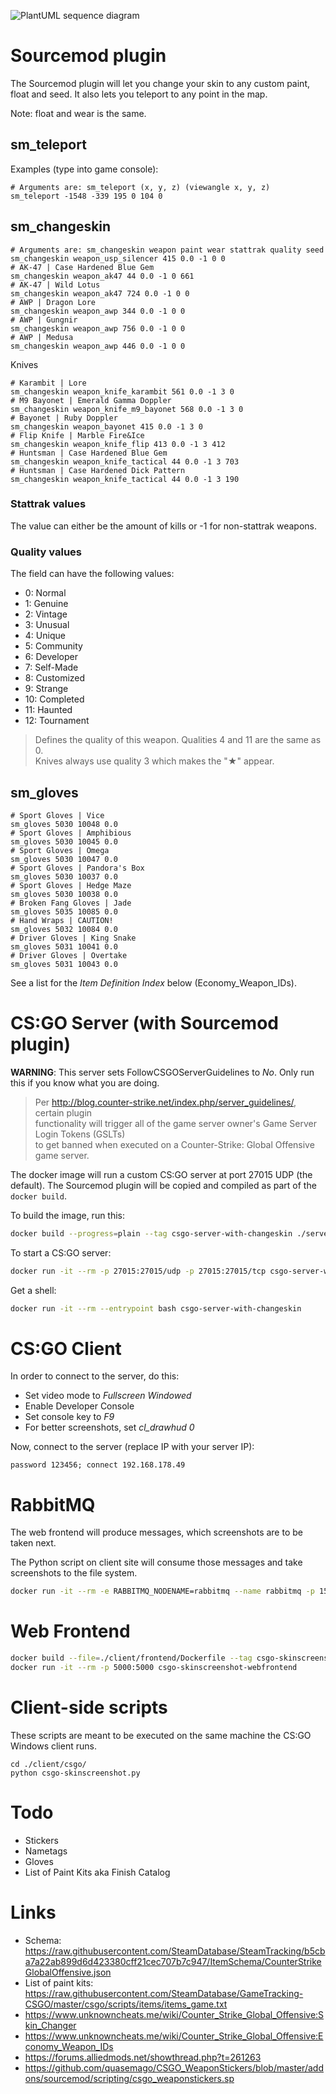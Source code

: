 ![PlantUML sequence diagram](https://www.plantuml.com/plantuml/proxy?cache=no&src=https://raw.githubusercontent.com/andreas-mausch/csgo-skinscreenshot/master/sequence.plantuml)

# Sourcemod plugin

The Sourcemod plugin will let you change your skin to any custom paint, float and seed.
It also lets you teleport to any point in the map.

Note: float and wear is the same.

## sm_teleport

Examples (type into game console):

```
# Arguments are: sm_teleport (x, y, z) (viewangle x, y, z)
sm_teleport -1548 -339 195 0 104 0
```

## sm_changeskin

```
# Arguments are: sm_changeskin weapon paint wear stattrak quality seed
sm_changeskin weapon_usp_silencer 415 0.0 -1 0 0
# AK-47 | Case Hardened Blue Gem
sm_changeskin weapon_ak47 44 0.0 -1 0 661
# AK-47 | Wild Lotus
sm_changeskin weapon_ak47 724 0.0 -1 0 0
# AWP | Dragon Lore
sm_changeskin weapon_awp 344 0.0 -1 0 0
# AWP | Gungnir
sm_changeskin weapon_awp 756 0.0 -1 0 0
# AWP | Medusa
sm_changeskin weapon_awp 446 0.0 -1 0 0
```

Knives

```
# Karambit | Lore
sm_changeskin weapon_knife_karambit 561 0.0 -1 3 0
# M9 Bayonet | Emerald Gamma Doppler
sm_changeskin weapon_knife_m9_bayonet 568 0.0 -1 3 0
# Bayonet | Ruby Doppler
sm_changeskin weapon_bayonet 415 0.0 -1 3 0
# Flip Knife | Marble Fire&Ice
sm_changeskin weapon_knife_flip 413 0.0 -1 3 412
# Huntsman | Case Hardened Blue Gem
sm_changeskin weapon_knife_tactical 44 0.0 -1 3 703
# Huntsman | Case Hardened Dick Pattern
sm_changeskin weapon_knife_tactical 44 0.0 -1 3 190
```

### Stattrak values

The value can either be the amount of kills or -1 for non-stattrak weapons.

### Quality values

The field can have the following values:

- 0: Normal
- 1: Genuine
- 2: Vintage
- 3: Unusual
- 4: Unique
- 5: Community
- 6: Developer
- 7: Self-Made
- 8: Customized
- 9: Strange
- 10: Completed
- 11: Haunted
- 12: Tournament

> Defines the quality of this weapon. Qualities 4 and 11 are the same as 0.  
> Knives always use quality 3 which makes the "★" appear.

## sm_gloves

```
# Sport Gloves | Vice
sm_gloves 5030 10048 0.0
# Sport Gloves | Amphibious
sm_gloves 5030 10045 0.0
# Sport Gloves | Omega
sm_gloves 5030 10047 0.0
# Sport Gloves | Pandora's Box
sm_gloves 5030 10037 0.0
# Sport Gloves | Hedge Maze
sm_gloves 5030 10038 0.0
# Broken Fang Gloves | Jade
sm_gloves 5035 10085 0.0
# Hand Wraps | CAUTION!
sm_gloves 5032 10084 0.0
# Driver Gloves | King Snake
sm_gloves 5031 10041 0.0
# Driver Gloves | Overtake
sm_gloves 5031 10043 0.0
```

See a list for the *Item Definition Index* below (Economy_Weapon_IDs).

# CS:GO Server (with Sourcemod plugin)

**WARNING**: This server sets FollowCSGOServerGuidelines to *No*.
Only run this if you know what you are doing.

> Per http://blog.counter-strike.net/index.php/server_guidelines/, certain plugin  
> functionality will trigger all of the game server owner's Game Server Login Tokens (GSLTs)  
> to get banned when executed on a Counter-Strike: Global Offensive game server.

The docker image will run a custom CS:GO server at port 27015 UDP (the default).
The Sourcemod plugin will be copied and compiled as part of the `docker build`.

To build the image, run this:

```bash
docker build --progress=plain --tag csgo-server-with-changeskin ./server/
```

To start a CS:GO server:

```bash
docker run -it --rm -p 27015:27015/udp -p 27015:27015/tcp csgo-server-with-changeskin -ip 0.0.0.0 -console -usercon -insecure +game_type 0 +game_mode 1 +map de_vertigo
```

Get a shell:

```bash
docker run -it --rm --entrypoint bash csgo-server-with-changeskin
```

# CS:GO Client

In order to connect to the server, do this:

- Set video mode to *Fullscreen Windowed*
- Enable Developer Console
- Set console key to *F9*
- For better screenshots, set *cl_drawhud 0*

Now, connect to the server (replace IP with your server IP):

```
password 123456; connect 192.168.178.49
```

# RabbitMQ

The web frontend will produce messages, which screenshots are to be taken next.

The Python script on client site will consume those messages and take screenshots to the file system.

```bash
docker run -it --rm -e RABBITMQ_NODENAME=rabbitmq --name rabbitmq -p 15672:15672 -p 5672:5672 rabbitmq:3-management
```

# Web Frontend

```bash
docker build --file=./client/frontend/Dockerfile --tag csgo-skinscreenshot-webfrontend ./client/
docker run -it --rm -p 5000:5000 csgo-skinscreenshot-webfrontend
```

# Client-side scripts

These scripts are meant to be executed on the same machine the CS:GO Windows client runs.

```
cd ./client/csgo/
python csgo-skinscreenshot.py
```

# Todo

- Stickers
- Nametags
- Gloves
- List of Paint Kits aka Finish Catalog

# Links

- Schema: https://raw.githubusercontent.com/SteamDatabase/SteamTracking/b5cba7a22ab899d6d423380cff21cec707b7c947/ItemSchema/CounterStrikeGlobalOffensive.json
- List of paint kits: https://raw.githubusercontent.com/SteamDatabase/GameTracking-CSGO/master/csgo/scripts/items/items_game.txt
- https://www.unknowncheats.me/wiki/Counter_Strike_Global_Offensive:Skin_Changer
- https://www.unknowncheats.me/wiki/Counter_Strike_Global_Offensive:Economy_Weapon_IDs
- https://forums.alliedmods.net/showthread.php?t=261263
- https://github.com/quasemago/CSGO_WeaponStickers/blob/master/addons/sourcemod/scripting/csgo_weaponstickers.sp
